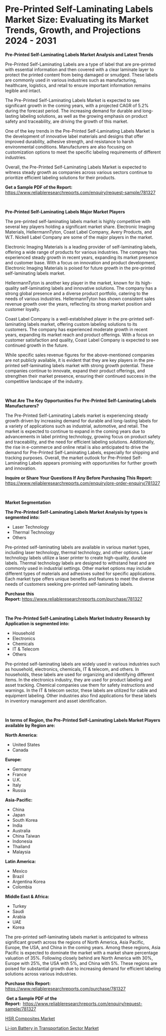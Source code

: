 <p><h1>Pre-Printed Self-Laminating Labels Market Size: Evaluating its Market Trends, Growth, and Projections 2024 - 2031</h1></p><p><strong>Pre-Printed Self-Laminating Labels Market Analysis and Latest Trends</strong></p>
<p><p>Pre-Printed Self-Laminating Labels are a type of label that are pre-printed with essential information and then covered with a clear laminate layer to protect the printed content from being damaged or smudged. These labels are commonly used in various industries such as manufacturing, healthcare, logistics, and retail to ensure important information remains legible and intact.</p><p>The Pre-Printed Self-Laminating Labels Market is expected to see significant growth in the coming years, with a projected CAGR of 5.2% during the forecast period. The increasing demand for durable and long-lasting labeling solutions, as well as the growing emphasis on product safety and traceability, are driving the growth of this market.</p><p>One of the key trends in the Pre-Printed Self-Laminating Labels Market is the development of innovative label materials and designs that offer improved durability, adhesive strength, and resistance to harsh environmental conditions. Manufacturers are also focusing on customization options to meet the specific labeling requirements of different industries.</p><p>Overall, the Pre-Printed Self-Laminating Labels Market is expected to witness steady growth as companies across various sectors continue to prioritize efficient labeling solutions for their products.</p></p>
<p><strong>Get a Sample PDF of the Report:&nbsp;</strong> <a href="https://www.reliableresearchreports.com/enquiry/request-sample/781327">https://www.reliableresearchreports.com/enquiry/request-sample/781327</a></p>
<p>&nbsp;</p>
<p><strong>Pre-Printed Self-Laminating Labels Major Market Players</strong></p>
<p><p>The pre-printed self-laminating labels market is highly competitive with several key players holding a significant market share. Electronic Imaging Materials, HellermannTyton, Coast Label Company, Avery Products, and W.T. Nickell Label Company are some of the major players in the market.</p><p>Electronic Imaging Materials is a leading provider of self-laminating labels, offering a wide range of products for various industries. The company has experienced steady growth in recent years, expanding its market presence and customer base. With a focus on innovation and product development, Electronic Imaging Materials is poised for future growth in the pre-printed self-laminating labels market.</p><p>HellermannTyton is another key player in the market, known for its high-quality self-laminating labels and innovative solutions. The company has a strong global presence and a diverse product portfolio, catering to the needs of various industries. HellermannTyton has shown consistent sales revenue growth over the years, reflecting its strong market position and customer loyalty.</p><p>Coast Label Company is a well-established player in the pre-printed self-laminating labels market, offering custom labeling solutions to its customers. The company has experienced moderate growth in recent years, expanding its market reach and product offerings. With a focus on customer satisfaction and quality, Coast Label Company is expected to see continued growth in the future.</p><p>While specific sales revenue figures for the above-mentioned companies are not publicly available, it is evident that they are key players in the pre-printed self-laminating labels market with strong growth potential. These companies continue to innovate, expand their product offerings, and strengthen their market presence, ensuring their continued success in the competitive landscape of the industry.</p></p>
<p>&nbsp;</p>
<p><strong>What Are The Key Opportunities For Pre-Printed Self-Laminating Labels Manufacturers?</strong></p>
<p><p>The Pre-Printed Self-Laminating Labels market is experiencing steady growth driven by increasing demand for durable and long-lasting labels for a variety of applications such as industrial, automotive, and retail. The market is expected to continue to expand in the coming years due to advancements in label printing technology, growing focus on product safety and traceability, and the need for efficient labeling solutions. Additionally, the rise in e-commerce and online retail is also anticipated to drive the demand for Pre-Printed Self-Laminating Labels, especially for shipping and tracking purposes. Overall, the market outlook for Pre-Printed Self-Laminating Labels appears promising with opportunities for further growth and innovation.</p></p>
<p><strong>Inquire or Share Your Questions If Any Before Purchasing This Report:</strong> <a href="https://www.reliableresearchreports.com/enquiry/pre-order-enquiry/781327">https://www.reliableresearchreports.com/enquiry/pre-order-enquiry/781327</a></p>
<p>&nbsp;</p>
<p><strong>Market Segmentation</strong></p>
<p><strong>The Pre-Printed Self-Laminating Labels Market Analysis by types is segmented into:</strong></p>
<p><ul><li>Laser Technology</li><li>Thermal Technology</li><li>Others</li></ul></p>
<p><p>Pre-printed self-laminating labels are available in various market types, including laser technology, thermal technology, and other options. Laser technology labels utilize a laser printer to create high-quality, durable labels. Thermal technology labels are designed to withstand heat and are commonly used in industrial settings. Other market options may include different types of materials and adhesives suited for specific applications. Each market type offers unique benefits and features to meet the diverse needs of customers seeking pre-printed self-laminating labels.</p></p>
<p><strong>Purchase this Report:&nbsp;</strong><a href="https://www.reliableresearchreports.com/purchase/781327">https://www.reliableresearchreports.com/purchase/781327</a></p>
<p>&nbsp;</p>
<p><strong>The Pre-Printed Self-Laminating Labels Market Industry Research by Application is segmented into:</strong></p>
<p><ul><li>Household</li><li>Electronics</li><li>Chemicals</li><li>IT & Telecom</li><li>Others</li></ul></p>
<p><p>Pre-printed self-laminating labels are widely used in various industries such as household, electronics, chemicals, IT & telecom, and others. In households, these labels are used for organizing and identifying different items. In the electronics industry, they are used for product labeling and asset tracking. Chemical companies use them for safety instructions and warnings. In the IT & telecom sector, these labels are utilized for cable and equipment labeling. Other industries also find applications for these labels in inventory management and asset identification.</p></p>
<p>&nbsp;</p>
<p><strong>In terms of Region, the Pre-Printed Self-Laminating Labels Market Players available by Region are:</strong></p>
<p>
    <p> <strong> North America: </strong>
        <ul>
            <li>United States</li>
            <li>Canada</li>
        </ul>
        </p> 
    <p> <strong> Europe: </strong>
        <ul>
            <li>Germany</li>
            <li>France</li>
            <li>U.K.</li>
            <li>Italy</li>
            <li>Russia</li>
        </ul>
        </p> 
    <p> <strong> Asia-Pacific: </strong>
        <ul>
            <li>China</li>
            <li>Japan</li>
            <li>South Korea</li>
            <li>India</li>
            <li>Australia</li>
            <li>China Taiwan</li>
            <li>Indonesia</li>
            <li>Thailand</li>
            <li>Malaysia</li>
        </ul>
        </p> 
    <p> <strong> Latin America: </strong>
        <ul>
            <li>Mexico</li>
            <li>Brazil</li>
            <li>Argentina Korea</li>
            <li>Colombia</li>
        </ul>
        </p> 
    <p> <strong> Middle East & Africa: </strong>
        <ul>
            <li>Turkey</li>
            <li>Saudi</li>
            <li>Arabia</li>
            <li>UAE</li>
            <li>Korea</li>
        </ul>
    </p>
    </p>
<p><p>The pre-printed self-laminating labels market is anticipated to witness significant growth across the regions of North America, Asia Pacific, Europe, the USA, and China in the coming years. Among these regions, Asia Pacific is expected to dominate the market with a market share percentage valuation of 35%. Following closely behind are North America with 30%, Europe with 25%, the USA with 5%, and China with 5%. These regions are poised for substantial growth due to increasing demand for efficient labeling solutions across various industries.</p></p>
<p><strong>Purchase this Report: </strong><a href="https://www.reliableresearchreports.com/purchase/781327">https://www.reliableresearchreports.com/purchase/781327</a></p>
<p>&nbsp;<strong>Get a Sample PDF of the Report:&nbsp;&nbsp;</strong><a href="https://www.reliableresearchreports.com/enquiry/request-sample/781327">https://www.reliableresearchreports.com/enquiry/request-sample/781327</a></p>
<p><strong></strong></p>
<p><p><a href="https://github.com/provorikovar/Market-Research-Report-List-3/blob/main/hsr-composites-market.md">HSR Composites Market</a></p><p><a href="https://github.com/angelajermaine/Market-Research-Report-List-2/blob/main/li-ion-battery-in-transportation-sector-market.md">Li-ion Battery in Transportation Sector Market</a></p></p>